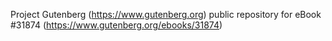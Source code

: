 Project Gutenberg (https://www.gutenberg.org) public repository for eBook #31874 (https://www.gutenberg.org/ebooks/31874)
